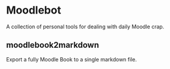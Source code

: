 # Moodlebot

A collection of personal tools for dealing with daily Moodle crap.

## moodlebook2markdown

Export a fully Moodle Book to a single markdown file.